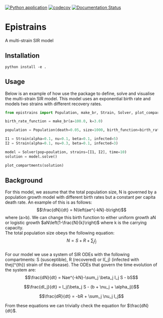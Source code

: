 [![Python application](https://github.com/SABS-R3-Epidemiology/epistrains/actions/workflows/python-app.yml/badge.svg)](https://github.com/SABS-R3-Epidemiology/epistrains/actions/workflows/python-app.yml)
[![codecov](https://codecov.io/gh/SABS-R3-Epidemiology/epistrains/branch/main/graph/badge.svg?token=UEYRNK9UE7)](https://codecov.io/gh/SABS-R3-Epidemiology/epistrains)
[![Documentation Status](https://readthedocs.org/projects/epistrains/badge/?version=latest)](https://epistrains.readthedocs.io/en/latest/?badge=latest)

# Epistrains

A multi-strain SIR model


## Installation

```
python install -e .
```

## Usage 

Below is an example of how use the package to define, solve and visualise the multi-strain SIR model. This model uses an exponential birth rate and models two strains with different recovery rates.

```python
from epistrains import Population, make_br, Strain, Solver, plot_compartments

birth_rate_function = make_br(a=100.0, k=3.0)

population = Population(death=0.05, size=1000, birth_function=birth_rate_function)

I1 = Strain(alpha=0.1, nu=0.1, beta=0.1, infected=5)
I2 = Strain(alpha=0.1, nu=0.3, beta=0.1, infected=3)

model = Solver(pop=poulation, strains=[I1, I2], time=10)
solution = model.solve()

plot_compartments(solution)
```

## Background

For this model, we assume that the total population size, N is governed by a population growth model with different birth rates but a constant per capita death rate. An example of this is as follows:
$$\frac{dN}{dt} = N\left(ae^{-kN}-b\right)$$
where \(a>b\). We can change this birth function to either uniform growth aN or logistic growth $aN\left(1-\frac{N}{k}\right)$ where k is the carrying capacity.  
The total population size obeys the following equation:
$$N = S + R + \sum_{j} I_j$$  
For our model we use a system of SIR ODEs with the following compartments: S (susceptible), R (recovered) or I\(_j\) (infected with thej\(^{th}\) strain of the disease). The ODEs that govern the time evolution of the system are:  
$$\frac{dN}{dt} = Nae^{-kN}-\sum_j \beta_j I_j S - bS$$

$$\frac{dI_j}{dt} = I_j(\beta_j S - (b + \nu_j + \alpha_j))$$

$$\frac{dR}{dt} = -bR + \sum_j \nu_j I_j$$

From these equations we can trivially check the equation for $\frac{dN}{dt}$.
